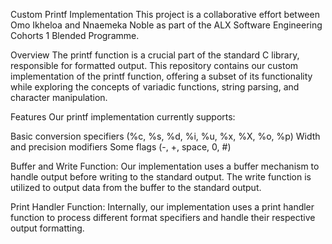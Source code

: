 Custom Printf Implementation
This project is a collaborative effort between Omo Ikheloa
and Nnaemeka Noble as part of the ALX Software Engineering
Cohorts 1 Blended Programme.

Overview
The printf function is a crucial part of the standard
C library, responsible for formatted output. This repository
contains our custom implementation of the printf function,
offering a subset of its functionality while exploring
the concepts of variadic functions, string parsing, and
character manipulation.

Features
Our printf implementation currently supports:

Basic conversion specifiers (%c, %s, %d, %i, %u, %x, %X, %o, %p)
Width and precision modifiers
Some flags (-, +, space, 0, #)

Buffer and Write Function: Our implementation uses
a buffer mechanism to handle output before writing to the
standard output. The write function is utilized to output
data from the buffer to the standard output.

Print Handler Function: Internally, our implementation
uses a print handler function to process different format
specifiers and handle their respective output formatting.
